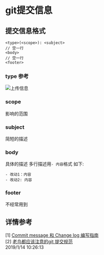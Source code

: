# git提交信息
## 提交信息格式
```
<type>(<scope>): <subject>
// 空一行
<body>
// 空一行
<footer>
```
### type 参考
![上传信息](https://i.imgur.com/Rs6r9HU.png)
### scope
影响的范围
### subject
简短的描述
### body
具体的描述
多行描述用`- 内容`格式
如下:
```
- 改动1：内容
- 改动2: 内容
```
### footer
不经常用到

## 详情参考

[1] [Commit message 和 Change log 编写指南](http://www.ruanyifeng.com/blog/2016/01/commit_message_change_log.html)    
[2] [老鸟都应该注意的git 提交规范](https://www.cnblogs.com/ctaodream/p/6066694.html)   
2019/1/14 10:26:13 
